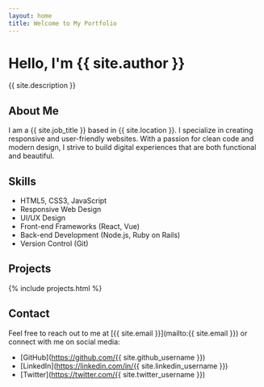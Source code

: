 ```yaml
---
layout: home
title: Welcome to My Portfolio
---
```


# Hello, I'm {{ site.author }}

{{ site.description }}

## About Me

I am a {{ site.job_title }} based in {{ site.location }}. I specialize in creating responsive and user-friendly websites. With a passion for clean code and modern design, I strive to build digital experiences that are both functional and beautiful.

## Skills

- HTML5, CSS3, JavaScript
- Responsive Web Design
- UI/UX Design
- Front-end Frameworks (React, Vue)
- Back-end Development (Node.js, Ruby on Rails)
- Version Control (Git)

## Projects

{% include projects.html %}

## Contact

Feel free to reach out to me at [{{ site.email }}](mailto:{{ site.email }}) or connect with me on social media:

- [GitHub](https://github.com/{{ site.github_username }})
- [LinkedIn](https://linkedin.com/in/{{ site.linkedin_username }})
- [Twitter](https://twitter.com/{{ site.twitter_username }})
